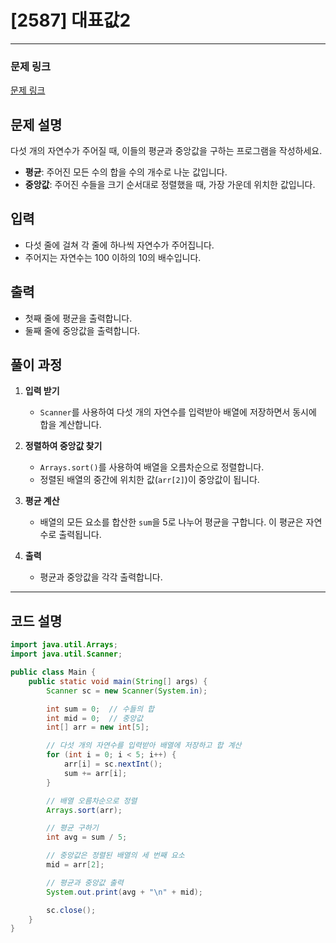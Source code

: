 # [2587] 대표값2

---

### 문제 링크
[문제 링크](https://www.acmicpc.net/problem/2587)

## 문제 설명
다섯 개의 자연수가 주어질 때, 이들의 평균과 중앙값을 구하는 프로그램을 작성하세요.

- **평균**: 주어진 모든 수의 합을 수의 개수로 나눈 값입니다.
- **중앙값**: 주어진 수들을 크기 순서대로 정렬했을 때, 가장 가운데 위치한 값입니다.

## 입력
- 다섯 줄에 걸쳐 각 줄에 하나씩 자연수가 주어집니다.
- 주어지는 자연수는 100 이하의 10의 배수입니다.

## 출력
- 첫째 줄에 평균을 출력합니다.
- 둘째 줄에 중앙값을 출력합니다.

## 풀이 과정

1. **입력 받기**
    - `Scanner`를 사용하여 다섯 개의 자연수를 입력받아 배열에 저장하면서 동시에 합을 계산합니다.

2. **정렬하여 중앙값 찾기**
    - `Arrays.sort()`를 사용하여 배열을 오름차순으로 정렬합니다.
    - 정렬된 배열의 중간에 위치한 값(`arr[2]`)이 중앙값이 됩니다.

3. **평균 계산**
    - 배열의 모든 요소를 합산한 `sum`을 5로 나누어 평균을 구합니다. 이 평균은 자연수로 출력됩니다.

4. **출력**
    - 평균과 중앙값을 각각 출력합니다.

---

## 코드 설명

```java
import java.util.Arrays;
import java.util.Scanner;

public class Main {
    public static void main(String[] args) {
        Scanner sc = new Scanner(System.in);

        int sum = 0;  // 수들의 합
        int mid = 0;  // 중앙값
        int[] arr = new int[5];

        // 다섯 개의 자연수를 입력받아 배열에 저장하고 합 계산
        for (int i = 0; i < 5; i++) {
            arr[i] = sc.nextInt();
            sum += arr[i];
        }

        // 배열 오름차순으로 정렬
        Arrays.sort(arr);

        // 평균 구하기
        int avg = sum / 5;

        // 중앙값은 정렬된 배열의 세 번째 요소
        mid = arr[2];

        // 평균과 중앙값 출력
        System.out.print(avg + "\n" + mid);

        sc.close();
    }
}
